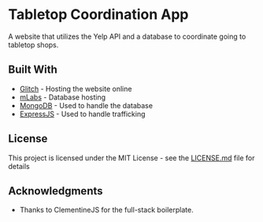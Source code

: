 # Tabletop Coordination App

A website that utilizes the Yelp API and a database to coordinate going to tabletop shops.

## Built With

* [Glitch](https://glitch.com/) - Hosting the website online
* [mLabs](https://mlab.com/) - Database hosting
* [MongoDB](https://www.mongodb.com/) - Used to handle the database
* [ExpressJS](https://expressjs.com/) - Used to handle trafficking


## License

This project is licensed under the MIT License - see the [LICENSE.md](LICENSE.md) file for details

## Acknowledgments

* Thanks to ClementineJS for the full-stack boilerplate.


